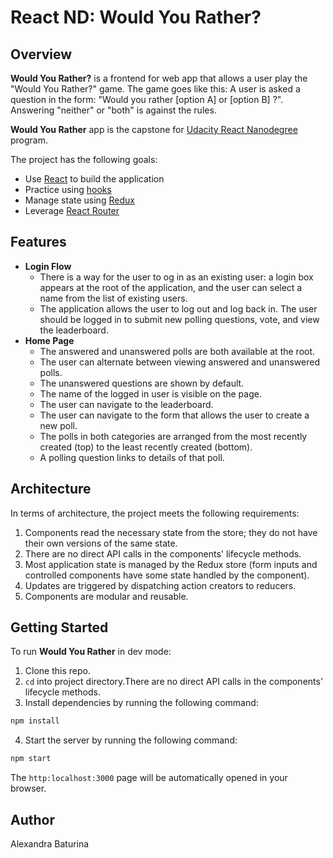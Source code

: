 # React ND: Would You Rather?

## Overview
**Would You Rather?** is a frontend for web app that allows a user play the "Would You Rather?" game. The game goes like this: A user is asked a question in the form: "Would you rather [option A] or [option B] ?". Answering "neither" or "both" is against the rules.

**Would You Rather** app is the capstone for [Udacity React Nanodegree](https://www.udacity.com/course/react-nanodegree--nd019?gclid=Cj0KCQjwrJOMBhCZARIsAGEd4VH6s1AtGuH3NE8TL2ScAp7Q_bEcZmYN70OLRFebZjCVR3Zmr4xCT3waAmMZEALw_wcB&utm_campaign=12712700850_c&utm_keyword=react%20udacity_e&utm_medium=ads_r&utm_source=gsem_brand&utm_term=124530973630) program.

The project has the following goals:
* Use [React](https://reactjs.org/) to build the application
* Practice using [hooks](https://reactjs.org/docs/hooks-overview.html)
* Manage state using [Redux](https://redux.js.org/usage/configuring-your-store)
* Leverage [React Router](https://reactrouter.com/web/guides/quick-start)
## Features
* **Login Flow**
  * There is a way for the user to og in as an existing user: a login box appears at the root of the application, and the user can select a name from the list of existing users.
  * The application allows the user to log out and log back in. The user should be logged in to submit new polling questions, vote, and view the leaderboard.
* **Home Page**
  * The answered and unanswered polls are both available at the root.
  * The user can alternate between viewing answered and unanswered polls.
  * The unanswered questions are shown by default.
  * The name of the logged in user is visible on the page.
  * The user can navigate to the leaderboard.
  * The user can navigate to the form that allows the user to create a new poll.
  * The polls in both categories are arranged from the most recently created (top) to the least recently created (bottom).
  * A polling question links to details of that poll.
## Architecture
In terms of architecture, the project meets the following requirements:
1. Components read the necessary state from the store; they do not have their own versions of the same state.
2. There are no direct API calls in the components' lifecycle methods.
3. Most application state is managed by the Redux store (form inputs and controlled components have some state handled by the component).
4. Updates are triggered by dispatching action creators to reducers.
5. Components are modular and reusable.
## Getting Started
To run **Would You Rather** in dev mode:
1. Clone this repo.
2. ```cd``` into project directory.There are no direct API calls in the components' lifecycle methods.
3. Install dependencies by running the following command:
```sh
npm install
```
4. Start the server by running the following command:
```sh
npm start
```
The ```http:localhost:3000``` page will be automatically opened in your browser.
## Author
Alexandra Baturina
